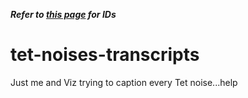 ***Refer to [this page](https://onyxcode.github.io/tet-noises-help/) for IDs***
# tet-noises-transcripts
Just me and Viz trying to caption every Tet noise...help

